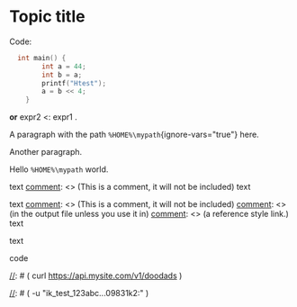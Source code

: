# Topic title

Code:

```c++
  int main() {
        int a = 44;
        int b = a;
        printf("Htest");
        a = b << 4;
    }
```

<b>or</b>
<code-block style="block">
    expr2 &lt;: expr1
</code-block>.

A paragraph with the path `%HOME%\mypath`{ignore-vars="true"} here.

Another paragraph.

Hello <code ignore-vars="true">%HOME%\mypath</code> world.

text
[comment]: <> (This is a comment, it will not be included)
text

text
[comment]: <> (This is a comment, it will not be included)
[comment]: <> (in  the output file unless you use it in)
[comment]: <> (a reference style link.)
text

text

[comment]: <> (This is a comment, it will not be included)
[comment]: <> (in  the output file unless you use it in)
[comment]: <> (a reference style link.)

<code-block>
code
</code-block>






























[//]: # (<tabs id="create-examples">)

[//]: # (<tab title="cURL">)

[//]: # (<code-block lang="bash">)

[//]: # (    curl https://api.mysite.com/v1/doodads \)

[//]: # (        -u "ik_test_123abc...09831k2:" \)

[//]: # (        -d name="My Doodad")

[//]: # (</code-block>)

[//]: # (</tab>)

[//]: # (<tab title="C#">)

[//]: # (<code-block lang="c#">)

[//]: # (    using System.Net.Http;)

[//]: # (    using System.Threading.Tasks;)

[//]: # ()
[//]: # (    var httpClient = new HttpClient&#40;&#41;;)

[//]: # (    var body = new Dictionary<string, string>)

[//]: # (    {)

[//]: # (        { "name": "My Doodad" })

[//]: # (    };)

[//]: # (    var postContent = new FormUrlEncodedContent&#40;body&#41;;)

[//]: # (    var response = await httpClient.PostAsync&#40;"https://api.mysite.com/v1/doodads", postContent&#41;;)

[//]: # (</code-block>)

[//]: # (</tab>)

[//]: # (</tabs>)
